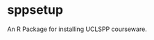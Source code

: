 
<!-- README.md is generated from README.Rmd. Please edit that file -->
sppsetup
========

An R Package for installing UCLSPP courseware.

